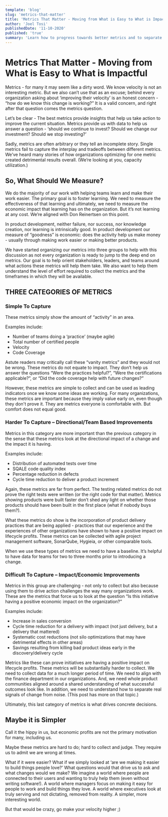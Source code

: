 ```yaml
---
template: 'blog'
slug: 'metrics-that-matter'
title: 'Metrics That Matter - Moving from What is Easy to What is Impactful'
author: 'Joel Tosi'
publishedDate: '11-10-2020'
published: 'true'
summary: 'Learn how to progress towards better metrics and to separate signal from noise.'
---
```


# Metrics That Matter - Moving from What is Easy to What is Impactful

Metrics - for many it may seem like a dirty word.  We know velocity is not an interesting metric.  But we also can’t use that as an excuse; behind every organization asking about ‘improving their velocity’ is an honest concern - “how do we know this change is working?” It is a valid concern, and right after that question comes the metrics question.

Let’s be clear - The best metrics provide insights that help us take action to improve the current situation. Metrics provide us with data to help us answer a question - ‘should we continue to invest?  Should we change our investment?  Should we stop investing?’

Sadly, metrics are often arbitrary or they tell an incomplete story. Single metrics fail to capture the interplay and tradeoffs between different metrics. We’ve heard many stories of how organizations optimizing for one metric created detrimental results overall. (We’re looking at you, capacity utilization.)

## So, What Should We Measure?
We do the majority of our work with helping teams learn and make their work easier.  The primary goal is to foster learning. We need to measure the effectiveness of that learning and ultimately, we need to measure the economic impact that learning has on the organization. But it’s not learning at any cost. We’re aligned with Don Reinertsen on this point.

In product development, neither failure, nor success, nor knowledge creation, nor learning is intrinsically good. In product development our measure of “goodness” is economic: does the activity help us make money - usually through making work easier or making better products.

We have started organizing our metrics into three groups to help with this discussion as not every organization is ready to jump to the deep end on metrics. Our goal is to help orient stakeholders, leaders, and teams around what actions these metrics will help them take. We also want to help them understand the level of effort required to collect the metrics and the timeframes in which they will be available.

## THREE CATEGORIES OF METRICS 
### Simple To Capture
These metrics simply show the amount of “activity” in an area.

Examples include:
- Number of teams doing a ‘practice’ (maybe agile)
- Total number of certified people
- Velocity
- Code Coverage

Astute readers may critically call these “vanity metrics” and they would not be wrong. These metrics do not equate to impact. They don’t help us answer the questions “Were the practices helpful?”, “Were the certifications applicable?”, or “Did the code coverage help with future changes?”

However, these metrics are simple to collect and can be used as leading indicators once we know some ideas are working. For many organizations, these metrics are important because they imply value early on, even though they don't prove it. They are metrics everyone is comfortable with.  But comfort does not equal good.

### Harder To Capture – Directional/Team Based Improvements
Metrics in this category are more important than the previous category in the sense that these metrics look at the directional impact of a change and the impact it is having.

Examples include:
- Distribution of automated tests over time
- SQALE code quality index
- Percentage reduction in defects
- Cycle time reduction to deliver a product increment

Again, these metrics are far from perfect. The testing related metrics do not prove the right tests were written (or the right code for that matter). Metrics showing products were built faster don’t shed any light on whether those products should have been built in the first place (what if nobody buys them?).

What these metrics do show is the incorporation of product delivery practices that are being applied - practices that our experience and the experiences of other organizations have shown to have a positive impact on lifecycle profits. These metrics can be collected with agile project management software, SonarQube, Hygieia, or other comparable tools.

When we use these types of metrics we need to have a baseline. It’s helpful to have data for teams for two to three months prior to introducing a change. 

### Difficult To Capture – Impact/Economic Improvements
Metrics in this group are challenging - not only to collect but also because using them to drive action challenges the way many organizations work. These are the metrics that force us to look at the question “Is this initiative having a positive economic impact on the organization?”

Examples include:
- Increase in sales conversion
- Cycle time reduction for a delivery with impact (not just delivery, but a delivery that mattered)
- Systematic cost reductions (not silo optimizations that may have detrimental effects in other areas)
- Savings resulting from killing bad product ideas early in the discovery/delivery cycle

Metrics like these can prove initiatives are having a positive impact on lifecycle profits. These metrics will be substantially harder to collect. We need to collect data for a much longer period of time. We need to align with the finance department in our organizations. And, we need whole product communities aligned around a shared understanding of what successful outcomes look like. In addition, we need to understand how to separate real signals of change from noise. (This post has more on that topic.)

Ultimately, this last category of metrics is what drives concrete decisions. 

## Maybe it is Simpler
Call it the hippy in us, but economic profits are not the primary motivation for many, including us.  

Maybe these metrics are hard to do; hard to collect and judge.  They require us to admit we are wrong at times.

What if it were easier?  What if we simply looked at ‘are we making it easier to build things people love?’  What questions would that drive us to ask and what changes would we make?  We imagine a world where people are connected to their users and wanting to truly help them (even without writing software!).  A world where managers focus on making it easy for people to work and build things they love. A world where executives look at truly serving and not dictating, removed from reality.  A simpler, more interesting world.

But that would be crazy, go make your velocity higher ;)

